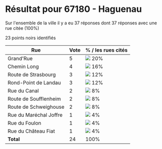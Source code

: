 # Résultat pour 67180 - Haguenau

Sur l'ensemble de la ville il y a eu 37 réponses dont 37 réponses avec une rue citée (100%)

23 points noirs identifiés

| Rue | Vote | % / les rues cités|
|-----|------|-------------------|
| Grand'Rue | 5 | <img src="../../img/bar_20.gif" />&nbsp;20%|
| Chemin Long | 4 | <img src="../../img/bar_16.gif" />&nbsp;16%|
| Route de Strasbourg | 3 | <img src="../../img/bar_12.gif" />&nbsp;12%|
| Rond-Point de Landau | 3 | <img src="../../img/bar_12.gif" />&nbsp;12%|
| Rue du Canal | 2 | <img src="../../img/bar_8.gif" />&nbsp;8%|
| Route de Soufflenheim | 2 | <img src="../../img/bar_8.gif" />&nbsp;8%|
| Route de Schweighouse | 2 | <img src="../../img/bar_8.gif" />&nbsp;8%|
| Rue du Maréchal Joffre | 1 | <img src="../../img/bar_4.gif" />&nbsp;4%|
| Rue du Foulon | 1 | <img src="../../img/bar_4.gif" />&nbsp;4%|
| Rue du Château Fiat | 1 | <img src="../../img/bar_4.gif" />&nbsp;4%|
| **Total** | 24 | 100%|
